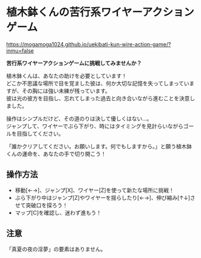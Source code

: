 
# 植木鉢くんの苦行系ワイヤーアクションゲーム

https://mogamoga1024.github.io/uekibati-kun-wire-action-game/?inmu=false

**苦行系ワイヤーアクションゲームに挑戦してみませんか？**

植木鉢くんは、あなたの助けを必要としています！  
どこか不思議な場所で目を覚ました彼は、何か大切な記憶を失ってしまっていますが、その胸には強い未練が残っています。  
彼は光の彼方を目指し、忘れてしまった過去と向き合いながら進むことを決意しました。

操作はシンプルだけど、その道のりは決して優しくはない…。  
ジャンプして、ワイヤーでぶら下がり、時にはタイミングを見計らいながらゴールを目指してください。

「誰かクリアしてください。お願いします。何でもしますから。」と願う植木鉢くんの運命を、あなたの手で切り開こう！

## 操作方法
- 移動[←→]、ジャンプ[X]、ワイヤー[Z]を使って新たな場所に挑戦！
- ぶら下がり中はジャンプ[Z]やワイヤーを揺らしたり[←→]、伸び縮み[↑↓]させて突破口を探ろう！
- マップ[C]を確認し、迷わず進もう！

## 注意

「真夏の夜の淫夢」の要素はありません。

